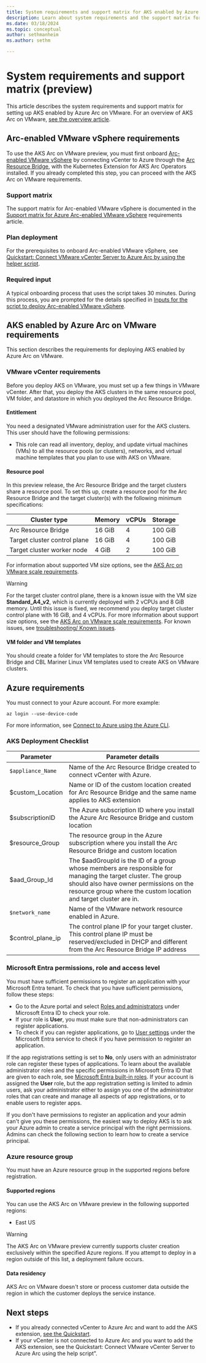 ```yaml
---
title: System requirements and support matrix for AKS enabled by Azure Arc on VMware (preview)
description: Learn about system requirements and the support matrix for AKS enabled by Azure Arc on VMware.
ms.date: 03/18/2024
ms.topic: conceptual
author: sethmanheim
ms.author: sethm 

---
```


# System requirements and support matrix (preview)

This article describes the system requirements and support matrix for setting up AKS enabled by Azure Arc on VMware. For an overview of AKS Arc on VMware, [see the overview article](aks-vmware-overview.md).

## Arc-enabled VMware vSphere requirements

To use the AKS Arc on VMware preview, you must first onboard [Arc-enabled VMware vSphere](/azure/azure-arc/vmware-vsphere/overview) by connecting vCenter to Azure through the [Arc Resource Bridge](/azure/azure-arc/resource-bridge/overview), with the Kubernetes Extension for AKS Arc Operators installed. If you already completed this step, you can proceed with the AKS Arc on VMware requirements.

### Support matrix

The support matrix for Arc-enabled VMware vSphere is documented in the [Support matrix for Azure Arc-enabled VMware vSphere](/azure/azure-arc/vmware-vsphere/support-matrix-for-arc-enabled-vmware-vsphere) requirements article.

### Plan deployment

For the prerequisites to onboard Arc-enabled VMware vSphere, see [Quickstart: Connect VMware vCenter Server to Azure Arc by using the helper script](/azure/azure-arc/vmware-vsphere/quick-start-connect-vcenter-to-arc-using-script).

### Required input

A typical onboarding process that uses the script takes 30 minutes. During this process, you are prompted for the details specified in [Inputs for the script to deploy Arc-enabled VMware vSphere](/azure/azure-arc/vmware-vsphere/quick-start-connect-vcenter-to-arc-using-script#inputs-for-the-script).

## AKS enabled by Azure Arc on VMware requirements

This section describes the requirements for deploying AKS enabled by Azure Arc on VMware.

### VMware vCenter requirements

Before you deploy AKS on VMware, you must set up a few things in VMware vCenter. After that, you deploy the AKS clusters in the same resource pool, VM folder, and datastore in which you deployed the Arc Resource Bridge.

#### Entitlement

You need a designated VMware administration user for the AKS clusters. This user should have the following permissions:

- This role can read all inventory, deploy, and update virtual machines (VMs) to all the resource pools (or clusters), networks, and virtual machine templates that you plan to use with AKS on VMware.

#### Resource pool

In this preview release, the Arc Resource Bridge and the target clusters share a resource pool. To set this up, create a resource pool for the Arc Resource Bridge and the target cluster(s) with the following minimum specifications:

| Cluster type                  | Memory  | vCPUs | Storage  |
|-------------------------------|---------|-------|----------|
| Arc Resource Bridge           | 16 GiB  | 4     | 100 GiB  |
| Target cluster control plane  | 16 GiB  | 4     | 100 GiB  |
| Target cluster worker node    | 4  GiB  | 2     | 100 GiB  |

For information about supported VM size options, see the [AKS Arc on VMware scale requirements](aks-vmware-scale-requirements.md).

> [!WARNING]
> For the target cluster control plane, there is a known issue with the VM size **Standard_A4_v2**, which is currently deployed with 2 vCPUs and 8 GiB memory. Until this issue is fixed, we recommend you deploy target cluster control plane with 16 GiB, and 4 vCPUs. For more information about support size options, see the [AKS Arc on VMware scale requirements](aks-vmware-scale-requirements.md). For known issues, see [troubleshooting/ Known issues](aks-vmware-known-issues.md).

#### VM folder and VM templates

You should create a folder for VM templates to store the Arc Resource Bridge and CBL Mariner Linux VM templates used to create AKS on VMware clusters.

## Azure requirements

You must connect to your Azure account. For more example:

```azurecli  
az login --use-device-code
```

For more information, see [Connect to Azure using the Azure CLI](/cli/azure/authenticate-azure-cli-interactively).

### AKS Deployment Checklist

| Parameter                     | Parameter details  |
|-------------------------------|--------------------|
| `$appliance_Name`               | Name of the Arc Resource Bridge created to connect vCenter with Azure.  | 
| $custom_Location              | Name or ID of the custom location created for Arc Resource Bridge and the same name applies to AKS extension  | 
| $subscriptionID               | The Azure subscription ID where you install the Azure Arc Resource Bridge and custom location  | 
| $resource_Group               | The resource group in the Azure subscription where you install the Arc Resource Bridge and custom location  | 
| $aad_Group_Id                 | The $aadGroupId is the ID of a group whose members are responsible for managing the target cluster. The group should also have owner permissions on the resource group where the custom location and target cluster are in.  | 
| `$network_name`                 | Name of the VMware network resource enabled in Azure.  | 
| $control_plane_ip             | The control plane IP for your target cluster. This control plane IP must be reserved/excluded in DHCP and different from the Arc Resource Bridge IP address  | 


### Microsoft Entra permissions, role and access level

You must have sufficient permissions to register an application with your Microsoft Entra tenant. To check that you have sufficient permissions, follow these steps:

- Go to the Azure portal and select [Roles and administrators](https://portal.azure.com/#blade/Microsoft_AAD_IAM/ActiveDirectoryMenuBlade/RolesAndAdministrators) under Microsoft Entra ID to check your role.
- If your role is **User**, you must make sure that non-administrators can register applications.
- To check if you can register applications, go to [User settings](https://portal.azure.com/#blade/Microsoft_AAD_IAM/ActiveDirectoryMenuBlade/UserSettings) under the Microsoft Entra service to check if you have permission to register an application.

If the app registrations setting is set to **No**, only users with an administrator role can register these types of applications. To learn about the available administrator roles and the specific permissions in Microsoft Entra ID that are given to each role, see [Microsoft Entra built-in roles](/azure/active-directory/roles/permissions-reference#all-roles). If your account is assigned the **User** role, but the app registration setting is limited to admin users, ask your administrator either to assign you one of the administrator roles that can create and manage all aspects of app registrations, or to enable users to register apps.

If you don't have permissions to register an application and your admin can't give you these permissions, the easiest way to deploy AKS is to ask your Azure admin to create a service principal with the right permissions. Admins can check the following section to learn how to create a service principal.

### Azure resource group

You must have an Azure resource group in the supported regions before registration.

#### Supported regions

You can use the AKS Arc on VMware preview in the following supported regions:
- East US


> [!WARNING]
> The AKS Arc on VMware preview currently supports cluster creation exclusively within the specified Azure regions. If you attempt to deploy in a region outside of this list, a deployment failure occurs.

#### Data residency

AKS Arc on VMware doesn't store or process customer data outside the region in which the customer deploys the service instance.



## Next steps

- If you already connected vCenter to Azure Arc and want to add the AKS extension, [see the Quickstart](aks-vmware-quickstart-deploy.md).
- If your vCenter is not connected to Azure Arc and you want to add the AKS extension, see the Quickstart: Connect VMware vCenter Server to Azure Arc using the help script".
